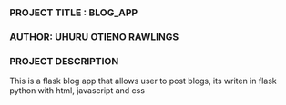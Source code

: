 ### PROJECT TITLE : BLOG_APP
### AUTHOR: UHURU OTIENO RAWLINGS
### PROJECT DESCRIPTION
This is a flask  blog app that allows user to post blogs, its writen in flask python with html, javascript and css